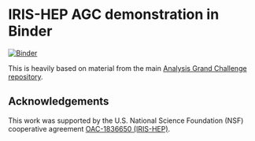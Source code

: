 # IRIS-HEP AGC demonstration in Binder

[![Binder](https://mybinder.org/badge_logo.svg)](https://mybinder.org/v2/gh/alexander-held/agc-binder/main?labpath=coffea.ipynb)

This is heavily based on material from the main [Analysis Grand Challenge repository](https://github.com/iris-hep/analysis-grand-challenge/).

## Acknowledgements

This work was supported by the U.S. National Science Foundation (NSF) cooperative agreement [OAC-1836650 (IRIS-HEP)](https://nsf.gov/awardsearch/showAward?AWD_ID=1836650).
